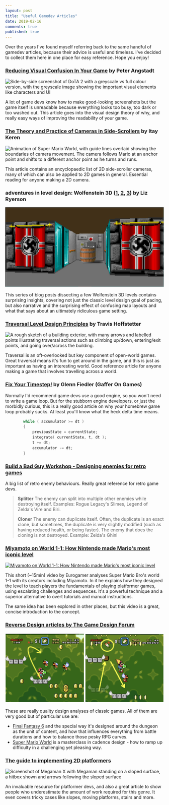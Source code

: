 ```yaml
---
layout: post
title: "Useful Gamedev Articles"
date: 2019-02-16
comments: true
published: true
---
```


Over the years I've found myself referring back to the same handful of gamedev articles, because their advice is useful and timeless. I've decided to collect them here in one place for easy reference. Hope you enjoy!

### [Reducing Visual Confusion In Your Game](https://icewyrmgames.github.io/research/reducing-visual-confusion-in-your-game/) by Peter Angstadt

![Side-by-side screenshot of DoTA 2 with a greyscale vs full colour version, with the greyscale image showing the important visual elements like characters and UI](https://icewyrmgames.github.io/research/reducing-visual-confusion-in-your-game/dota2.jpg)

A lot of game devs know how to make good-looking screenshots but the game itself is unreadable because everything looks too busy, too dark or too washed out. This article goes into the visual design theory of why, and really easy ways of improving the readability of your game.

<!--more-->

### [The Theory and Practice of Cameras in Side-Scrollers](https://docs.google.com/document/d/1iNSQIyNpVGHeak6isbP6AHdHD50gs8MNXF1GCf08efg/pub?embedded=true) by Itay Keren

![Animation of Super Mario World, with guide lines overlaid showing the boundaries of camera movement. The camera follows Mario at an anchor point and shifts to a different anchor point as he turns and runs.](https://lh5.googleusercontent.com/S_XlJsuKm5nDiihKatCTyZm6l7nXSBlEro2HadFE5OT1K9Odddzso7Yl1rIkfiefn-ItoodGuJ7wGUOIjS7nVtix9DbKFCt0Mkl2nTYlciXnUzptfMgCHNd4xTmx0xn2gcq0CTA)

This article contains an encyclopaedic list of 2D side-scroller cameras, many of which can also be applied to 2D games in general. Essential reading for anyone making a 2D camera.

### adventures in level design: Wolfenstein 3D ([1](http://ellaguro.blogspot.com/2012/05/adventures-in-level-design-wolfenstein.html), [2](http://ellaguro.blogspot.com/2012/04/adventures-in-level-design-wolfenstein_27.html), [3](http://ellaguro.blogspot.com/2012/04/adventures-in-level-design-wolfenstein.html)) by Liz Ryerson

![A screenshot of Wolfenstein 3D showing a barrel blocking an exit elevator](https://raw.githubusercontent.com/cxong/cxong.github.io/master/_posts/liz_barrel.png)

This series of blog posts dissecting a few Wolfenstein 3D levels contains surprising insights, covering not just the classic level design goal of pacing, but also narrative and the surprising effect of confusing map layouts and what that says about an ultimately ridiculous game setting.

### [Traversal Level Design Principles](https://www.gamedeveloper.com/design/traversal-level-design-principles) by Travis Hoffstetter

![A rough sketch of a building exterior, with many arrows and labelled points illustrating traversal actions such as climbing up/down, entering/exit points, and going over/across the building.](https://eu-images.contentstack.com/v3/assets/blt740a130ae3c5d529/bltce32f2d33ea440be/650ec2d4c6498b7459fe4d16/CabinPic.PNG/?width=541&auto=webp&quality=80&disable=upscale)

Traversal is an oft-overlooked but key component of open-world games. Great traversal means it's fun to get around in the game, and this is just as important as having an interesting world. Good reference article for anyone making a game that involves travelling across a world.

### [Fix Your Timestep!](https://gafferongames.com/post/fix_your_timestep/) by Glenn Fiedler (Gaffer On Games)

Normally I'd recommend game devs use a good engine, so you won't need to write a game loop. But for the stubborn engine developers, or just the morbidly curious, this is a really good article on why your homebrew game loop probably sucks. At least you'll know what the heck delta time means.

```cpp
        while ( accumulator >= dt )
        {
            previousState = currentState;
            integrate( currentState, t, dt );
            t += dt;
            accumulator -= dt;
        }
```

### [Build a Bad Guy Workshop - Designing enemies for retro games](http://www.gamasutra.com/blogs/GarretBright/20140422/215978/Build_a_Bad_Guy_Workshop__Designing_enemies_for_retro_games.php?print=1)

A big list of retro enemy behaviours. Really great reference for retro game devs.

> **Splitter** The enemy can split into multiple other enemies while destroying itself. Examples: Rogue Legacy's Slimes, Legend of Zelda's Vire and Biri.
>
> **Cloner** The enemy can duplicate itself. Often, the duplicate is an exact clone, but sometimes, the duplicate is very slightly modified (such as having reduced health, or being faster). The enemy that does the cloning is not destroyed. Example: Zelda's Ghini

### [Miyamoto on World 1-1: How Nintendo made Mario's most iconic level](https://youtu.be/zRGRJRUWafY)

[![Miyamoto on World 1-1: How Nintendo made Mario's most iconic level](https://img.youtube.com/vi/zRGRJRUWafY/0.jpg)](https://www.youtube.com/watch?v=zRGRJRUWafY)

This short (~15min) video by Eurogamer analyses Super Mario Bro's world 1-1 with its creators including Miyamoto. In it he explains how they designed the level to teach players the fundamentals of playing platformer games, using escalating challenges and sequences. It's a powerful technique and a superior alternative to overt tutorials and manual instructions.

The same idea has been explored in other places, but this video is a great, concise introduction to the concept.

### [Reverse Design articles by The Game Design Forum](http://thegamedesignforum.com/features/featureshome.html)

![](https://raw.githubusercontent.com/cxong/cxong.github.io/master/_posts/tgdf_smw.png)

These are really quality design analyses of classic games. All of them are very good but of particular use are:

- [Final Fantasy 6](http://thegamedesignforum.com/features/reverse_design_ff6_1.html) and the special way it's designed around the dungeon as the unit of content, and how that influences everything from battle durations and how to balance those pesky RPG curves.
- [Super Mario World](http://thegamedesignforum.com/features/RD_SMW_1.html) is a masterclass in cadence design - how to ramp up difficulty in a challenging yet pleasing way.

### [The guide to implementing 2D platformers](http://higherorderfun.com/blog/2012/05/20/the-guide-to-implementing-2d-platformers/)

![Screenshot of Megaman X with Megaman standing on a sloped surface, a hitbox shown and arrows following the sloped surface](https://uploads.gamedev.net/monthly_06_2012/ccs-5-0-34367600-1338602309.png)

An invaluable resource for platformer devs, and also a great article to show people who underestimate the amount of work required for this genre. It even covers tricky cases like slopes, moving platforms, stairs and more.
